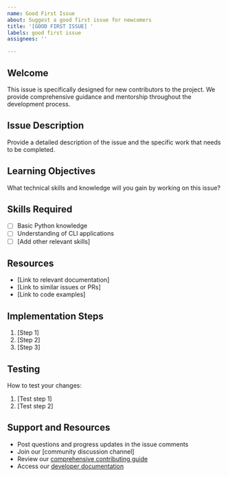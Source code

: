```yaml
---
name: Good First Issue
about: Suggest a good first issue for newcomers
title: '[GOOD FIRST ISSUE] '
labels: good first issue
assignees: ''

---
```


## Welcome
This issue is specifically designed for new contributors to the project. We provide comprehensive guidance and mentorship throughout the development process.

## Issue Description
Provide a detailed description of the issue and the specific work that needs to be completed.

## Learning Objectives
What technical skills and knowledge will you gain by working on this issue?

## Skills Required
- [ ] Basic Python knowledge
- [ ] Understanding of CLI applications
- [ ] [Add other relevant skills]

## Resources
- [Link to relevant documentation]
- [Link to similar issues or PRs]
- [Link to code examples]

## Implementation Steps
1. [Step 1]
2. [Step 2]
3. [Step 3]

## Testing
How to test your changes:
1. [Test step 1]
2. [Test step 2]

## Support and Resources
- Post questions and progress updates in the issue comments
- Join our [community discussion channel]
- Review our [comprehensive contributing guide](CONTRIBUTION.md)
- Access our [developer documentation](README.md)
